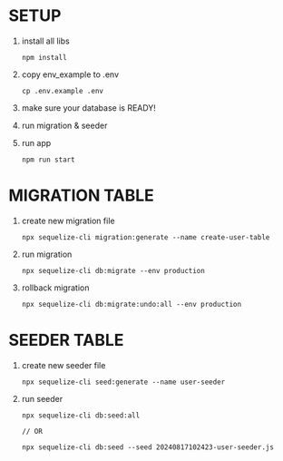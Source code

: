 # SETUP

1. install all libs

   ```
   npm install
   ```

2. copy env_example to .env

   ```
   cp .env.example .env
   ```

3. make sure your database is READY!

4. run migration & seeder

5. run app

   ```
   npm run start
   ```

# MIGRATION TABLE

1. create new migration file

   ```
   npx sequelize-cli migration:generate --name create-user-table
   ```

2. run migration

   ```
   npx sequelize-cli db:migrate --env production
   ```

3. rollback migration

   ```
   npx sequelize-cli db:migrate:undo:all --env production
   ```

# SEEDER TABLE

1. create new seeder file

   ```
   npx sequelize-cli seed:generate --name user-seeder
   ```

2. run seeder

   ```
   npx sequelize-cli db:seed:all

   // OR

   npx sequelize-cli db:seed --seed 20240817102423-user-seeder.js
   ```
